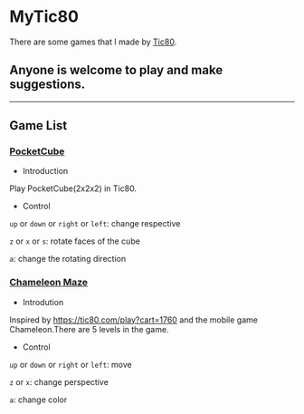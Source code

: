 # MyTic80
There are some games that I made by [Tic80](https://tic80.com). 

Anyone is welcome to play and make suggestions.
---
---

## Game List

### [PocketCube](https://tic80.com/play?cart=1741)
* Introduction

Play PocketCube(2x2x2) in Tic80.

* Control


`up` or `down` or `right` or `left`: change respective

`z` or `x` or `s`: rotate faces of the cube

`a`: change the rotating direction

### [Chameleon Maze](https://tic80.com/play?cart=2027)
* Introdution

Inspired by https://tic80.com/play?cart=1760 and the mobile game Chameleon.There are 5 levels in the game.

* Control

`up` or `down` or `right` or `left`: move

`z` or `x`: change perspective

`a`: change color
